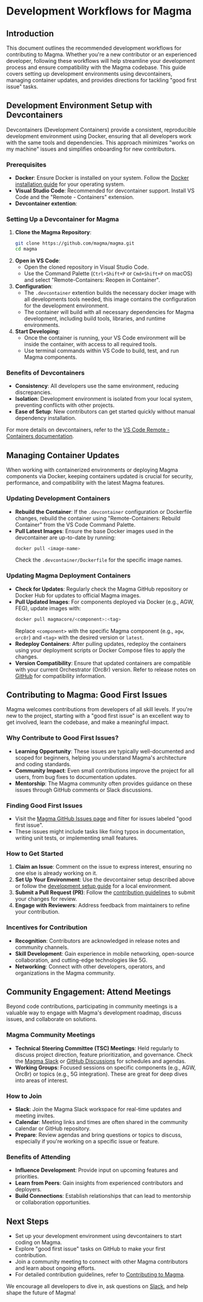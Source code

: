 # Development Workflows for Magma

## Introduction
This document outlines the recommended development workflows for contributing to Magma. Whether you're a new contributor or an experienced developer, following these workflows will help streamline your development process and ensure compatibility with the Magma codebase. This guide covers setting up development environments using devcontainers, managing container updates, and provides directions for tackling "good first issue" tasks.

## Development Environment Setup with Devcontainers
Devcontainers (Development Containers) provide a consistent, reproducible development environment using Docker, ensuring that all developers work with the same tools and dependencies. This approach minimizes "works on my machine" issues and simplifies onboarding for new contributors.

### Prerequisites
- **Docker**: Ensure Docker is installed on your system. Follow the [Docker installation guide](https://docs.docker.com/get-docker/) for your operating system.
- **Visual Studio Code**: Recommended for devcontainer support. Install VS Code and the "Remote - Containers" extension.
- **Devcontainer extention**: 

### Setting Up a Devcontainer for Magma
1. **Clone the Magma Repository**:
   ```bash
   git clone https://github.com/magma/magma.git
   cd magma
   ```
2. **Open in VS Code**:
   - Open the cloned repository in Visual Studio Code.
   - Use the Command Palette (`Ctrl+Shift+P` or `Cmd+Shift+P` on macOS) and select "Remote-Containers: Reopen in Container".
3. **Configuration**:
   - The `.devcontainer` extention builds the necessary docker image with all developments tools needed, this image contains the configuration for the development environment.
   - The container will build with all necessary dependencies for Magma development, including build tools, libraries, and runtime environments.
4. **Start Developing**:
   - Once the container is running, your VS Code environment will be inside the container, with access to all required tools.
   - Use terminal commands within VS Code to build, test, and run Magma components.

### Benefits of Devcontainers
- **Consistency**: All developers use the same environment, reducing discrepancies.
- **Isolation**: Development environment is isolated from your local system, preventing conflicts with other projects.
- **Ease of Setup**: New contributors can get started quickly without manual dependency installation.

For more details on devcontainers, refer to the [VS Code Remote - Containers documentation](https://code.visualstudio.com/docs/remote/containers).

## Managing Container Updates
When working with containerized environments or deploying Magma components via Docker, keeping containers updated is crucial for security, performance, and compatibility with the latest Magma features.

### Updating Development Containers
- **Rebuild the Container**: If the `.devcontainer` configuration or Dockerfile changes, rebuild the container using "Remote-Containers: Rebuild Container" from the VS Code Command Palette.
- **Pull Latest Images**: Ensure the base Docker images used in the devcontainer are up-to-date by running:
  ```bash
  docker pull <image-name>
  ```
  Check the `.devcontainer/Dockerfile` for the specific image names.

### Updating Magma Deployment Containers
<!-- TODO: revisit and manually add information -->
- **Check for Updates**: Regularly check the Magma GitHub repository or Docker Hub for updates to official Magma images.
- **Pull Updated Images**: For components deployed via Docker (e.g., AGW, FEG), update images with:
  ```bash
  docker pull magmacore/<component>:<tag>
  ```
  Replace `<component>` with the specific Magma component (e.g., `agw`, `orc8r`) and `<tag>` with the desired version or `latest`.
- **Redeploy Containers**: After pulling updates, redeploy the containers using your deployment scripts or Docker Compose files to apply the changes.
- **Version Compatibility**: Ensure that updated containers are compatible with your current Orchestrator (Orc8r) version. Refer to release notes on [GitHub](https://github.com/magma/magma/releases) for compatibility information.

## Contributing to Magma: Good First Issues
Magma welcomes contributions from developers of all skill levels. If you're new to the project, starting with a "good first issue" is an excellent way to get involved, learn the codebase, and make a meaningful impact.

### Why Contribute to Good First Issues?
- **Learning Opportunity**: These issues are typically well-documented and scoped for beginners, helping you understand Magma's architecture and coding standards.
- **Community Impact**: Even small contributions improve the project for all users, from bug fixes to documentation updates.
- **Mentorship**: The Magma community often provides guidance on these issues through GitHub comments or Slack discussions.

### Finding Good First Issues
- Visit the [Magma GitHub Issues page](https://github.com/magma/magma/issues) and filter for issues labeled "good first issue".
- These issues might include tasks like fixing typos in documentation, writing unit tests, or implementing small features.

### How to Get Started
1. **Claim an Issue**: Comment on the issue to express interest, ensuring no one else is already working on it.
2. **Set Up Your Environment**: Use the devcontainer setup described above or follow the [development setup guide](https://github.com/magma/magma/blob/master/docs/basics/quick_start_guide.md) for a local environment.
3. **Submit a Pull Request (PR)**: Follow the [contribution guidelines](https://github.com/magma/magma/blob/master/CONTRIBUTING.md) to submit your changes for review.
4. **Engage with Reviewers**: Address feedback from maintainers to refine your contribution.

### Incentives for Contribution
- **Recognition**: Contributors are acknowledged in release notes and community channels.
- **Skill Development**: Gain experience in mobile networking, open-source collaboration, and cutting-edge technologies like 5G.
- **Networking**: Connect with other developers, operators, and organizations in the Magma community.

## Community Engagement: Attend Meetings
Beyond code contributions, participating in community meetings is a valuable way to engage with Magma's development roadmap, discuss issues, and collaborate on solutions.

### Magma Community Meetings
- **Technical Steering Committee (TSC) Meetings**: Held regularly to discuss project direction, feature prioritization, and governance. Check the [Magma Slack](https://magma-developers.slack.com/) or [GitHub Discussions](https://github.com/magma/magma/discussions) for schedules and agendas.
- **Working Groups**: Focused sessions on specific components (e.g., AGW, Orc8r) or topics (e.g., 5G integration). These are great for deep dives into areas of interest.

### How to Join
- **Slack**: Join the Magma Slack workspace for real-time updates and meeting invites.
- **Calendar**: Meeting links and times are often shared in the community calendar or GitHub repository.
- **Prepare**: Review agendas and bring questions or topics to discuss, especially if you're working on a specific issue or feature.

### Benefits of Attending
- **Influence Development**: Provide input on upcoming features and priorities.
- **Learn from Peers**: Gain insights from experienced contributors and deployers.
- **Build Connections**: Establish relationships that can lead to mentorship or collaboration opportunities.

## Next Steps
- Set up your development environment using devcontainers to start coding on Magma.
- Explore "good first issue" tasks on GitHub to make your first contribution.
- Join a community meeting to connect with other Magma contributors and learn about ongoing efforts.
- For detailed contribution guidelines, refer to [Contributing to Magma](../contributing/contribute_github.md).

We encourage all developers to dive in, ask questions on [Slack](https://magma-developers.slack.com/), and help shape the future of Magma!
